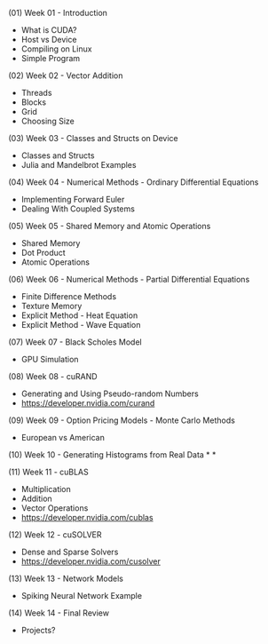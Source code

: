 (01) Week 01 - Introduction
* What is CUDA?
* Host vs Device
* Compiling on Linux
* Simple Program


(02) Week 02 - Vector Addition
* Threads
* Blocks
* Grid
* Choosing Size


(03) Week 03 - Classes and Structs on Device
* Classes and Structs
* Julia and Mandelbrot Examples


(04) Week 04 - Numerical Methods - Ordinary Differential Equations
* Implementing Forward Euler
* Dealing With Coupled Systems


(05) Week 05 - Shared Memory and Atomic Operations
* Shared Memory
* Dot Product
* Atomic Operations


(06) Week 06 - Numerical Methods - Partial Differential Equations
* Finite Difference Methods
* Texture Memory
* Explicit Method - Heat Equation
* Explicit Method - Wave Equation


(07) Week 07 - Black Scholes Model
* GPU Simulation


(08) Week 08 - cuRAND
* Generating and Using Pseudo-random Numbers
* https://developer.nvidia.com/curand



(09) Week 09 - Option Pricing Models - Monte Carlo Methods
* European vs American


(10) Week 10 - Generating Histograms from Real Data
*
*


(11) Week 11 - cuBLAS
* Multiplication 
* Addition
* Vector Operations
* https://developer.nvidia.com/cublas


(12) Week 12 - cuSOLVER
* Dense and Sparse Solvers
* https://developer.nvidia.com/cusolver



(13) Week 13 - Network Models
* Spiking Neural Network Example


(14) Week 14 - Final Review
* Projects?

